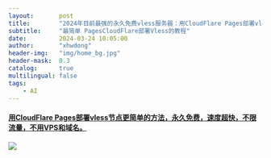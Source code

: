```yaml
---
layout:       post
title:        "2024年目前最强的永久免费vless服务器：用CloudFlare Pages部署vless节点更简单的方法，永久免费科学上网，速度超快，不限流量，不用VPS和域名。"
subtitle:     "最简单 PagesCloudFlare部署Vless的教程"
date:         2024-03-24 10:05:00
author:       "xhwdong"
header-img:   "img/home_bg.jpg"
header-mask:  0.3
catalog:      true
multilingual: false
tags:
    - AI
--- 
```


#### [用CloudFlare Pages部署vless节点更简单的方法，永久免费，速度超快，不限流量，不用VPS和域名。](https://youtu.be/34VPRvh04-g)

![](https://hwdong-net.github.io/yt_imgs/cloudflarePages.jpg)

